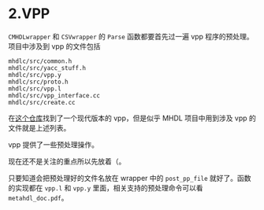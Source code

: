 # 2.VPP

`CMHDLwrapper` 和 `CSVwrapper` 的 `Parse` 函数都要首先过一遍 vpp 程序的预处理。项目中涉及到 vpp 的文件包括

```
mhdlc/src/common.h
mhdlc/src/yacc_stuff.h
mhdlc/src/vpp.y
mhdlc/src/proto.h
mhdlc/src/vpp.l
mhdlc/src/vpp_interface.cc
mhdlc/src/create.cc
```

在[这个仓库](https://github.com/balanx/vbpp)找到了一个现代版本的 vpp，但是似乎 MHDL 项目中用到涉及 vpp 的文件就是上述列表。

vpp 提供了一些预处理操作。

现在还不是关注的重点所以先放着（。

只要知道会把预处理好的文件名放在 wrapper 中的 `post_pp_file` 就好了。函数的实现都在 `vpp.l` 和 `vpp.y` 里面，相关支持的预处理命令可以看 `metahdl_doc.pdf`。